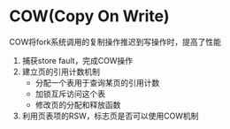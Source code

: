 # COW(Copy On Write)
COW将fork系统调用的复制操作推迟到写操作时，提高了性能
1. 捕获store fault，完成COW操作
2. 建立页的引用计数机制
   - 分配一个表用于查询某页的引用计数
   - 加锁互斥访问这个表
   - 修改页的分配和释放函数
3. 利用页表项的RSW，标志页是否可以使用COW机制